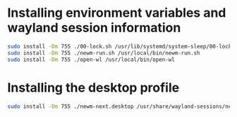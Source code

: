 # Installing environment variables and wayland session information
```bash
sudo install -Dm 755 ./00-lock.sh /usr/lib/systemd/system-sleep/00-lock.sh
sudo install -Dm 755 ./newm-run.sh /usr/local/bin/newm-run.sh
sudo install -Dm 755 ./open-wl /usr/local/bin/open-wl
```

# Installing the desktop profile 
```bash
sudo install -Dm 755 ./newm-next.desktop /usr/share/wayland-sessions/newm-next.desktop
```
